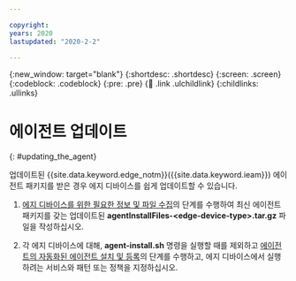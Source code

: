 ```yaml
---

copyright:
years: 2020
lastupdated: "2020-2-2"

---
```


{:new_window: target="blank"}
{:shortdesc: .shortdesc}
{:screen: .screen}
{:codeblock: .codeblock}
{:pre: .pre}
{:child: .link .ulchildlink}
{:childlinks: .ullinks}

# 에이전트 업데이트
{: #updating_the_agent}

업데이트된 {{site.data.keyword.edge_notm}}({{site.data.keyword.ieam}}) 에이전트 패키지를 받은 경우 에지 디바이스를 쉽게 업데이트할 수 있습니다.

1. [에지 디바이스를 위한 필요한 정보 및 파일 수집](../../hub/gather_files.md#prereq_horizon)의 단계를 수행하여 최신 에이전트 패키지를 갖는 업데이트된 **agentInstallFiles-&lt;edge-device-type&gt;.tar.gz** 파일을 작성하십시오.
  
2. 각 에지 디바이스에 대해, **agent-install.sh** 명령을 실행할 때를 제외하고 [에이전트의 자동화된 에이전트 설치 및 등록](automated_install.md#method_one)의 단계를 수행하고, 에지 디바이스에서 실행하려는 서비스와 패턴 또는 정책을 지정하십시오.
